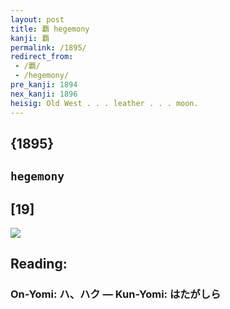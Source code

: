```yaml
---
layout: post
title: 覇 hegemony
kanji: 覇
permalink: /1895/
redirect_from:
 - /覇/
 - /hegemony/
pre_kanji: 1894
nex_kanji: 1896
heisig: Old West . . . leather . . . moon.
---
```


## {1895}

## `hegemony`

## [19]

<div class="stroke"><img src="E8A687.png" /></div>

## Reading:

### On-Yomi: ハ、ハク &mdash; Kun-Yomi: はたがしら
